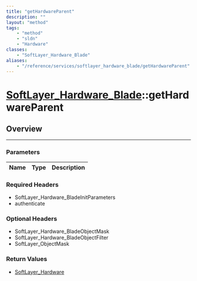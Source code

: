 ```yaml
---
title: "getHardwareParent"
description: ""
layout: "method"
tags:
    - "method"
    - "sldn"
    - "Hardware"
classes:
    - "SoftLayer_Hardware_Blade"
aliases:
    - "/reference/services/softlayer_hardware_blade/getHardwareParent"
---
```

# [SoftLayer_Hardware_Blade](/reference/services/SoftLayer_Hardware_Blade)::getHardwareParent




## Overview 


-----

### Parameters 
|Name | Type | Description |
| --- | --- | --- |


### Required Headers
* SoftLayer_Hardware_BladeInitParameters
* authenticate


### Optional Headers
* SoftLayer_Hardware_BladeObjectMask
* SoftLayer_Hardware_BladeObjectFilter
* SoftLayer_ObjectMask

### Return Values
* <a href='/reference/datatypes/SoftLayer_Hardware'>SoftLayer_Hardware </a>




